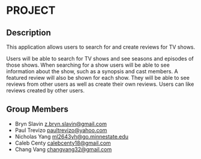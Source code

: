 # PROJECT

## Description

This application allows users to search for and create reviews for TV shows.

Users will be able to search for TV shows and see seasons and episodes of those shows.
When searching for a show users will be able to see information about the show, such as a 
synopsis and cast members. A featured review will also be shown for each show.
They will be able to see reviews from other users as well as create their own reviews.
Users can like reviews created by other users.

## Group Members

- Bryn Slavin <z.bryn.slavin@gmail.com>
- Paul Trevizo <paultrevizo@yahoo.com>
- Nicholas Yang <ml2643yh@go.minnestate.edu>
- Caleb Centy <calebcenty18@gmail.com>
- Chang Vang <changvang32@gmail.com>
